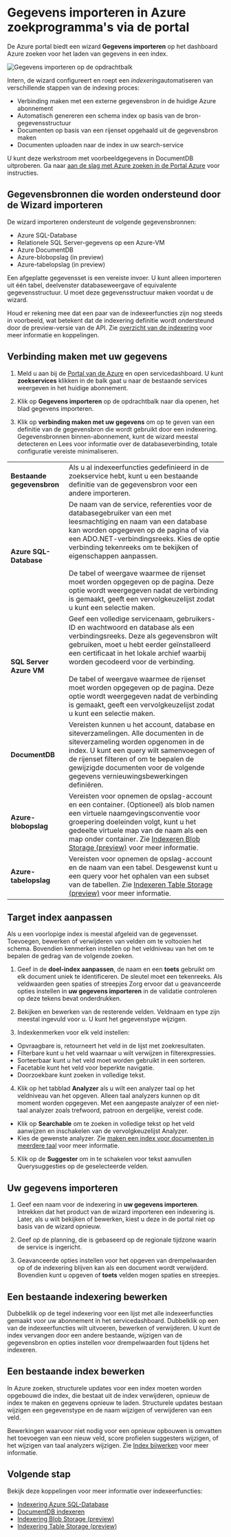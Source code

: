 <properties
    pageTitle="Gegevens importeren in Azure zoekprogramma's via indexeerfuncties in de Portal Azure | Microsoft Azure | De zoekservice gehoste cloud"
    description="De Azure zoeken Wizard importeren gebruiken in de Portal Azure verkenning gegevens van Azure Blob storage, tabel stroage SQL-Database en SQL Server Azure VMs."
    services="search"
    documentationCenter=""
    authors="HeidiSteen"
    manager="jhubbard"
    editor=""
    tags="Azure Portal"/>

<tags
    ms.service="search"
    ms.devlang="na"
    ms.workload="search"
    ms.topic="get-started-article"
    ms.tgt_pltfrm="na"
    ms.date="08/29/2016"
    ms.author="heidist"/>

# <a name="import-data-to-azure-search-using-the-portal"></a>Gegevens importeren in Azure zoekprogramma's via de portal

De Azure portal biedt een wizard **Gegevens importeren** op het dashboard Azure zoeken voor het laden van gegevens in een index. 

  ![Gegevens importeren op de opdrachtbalk][1]

Intern, de wizard configureert en roept een *indexering*automatiseren van verschillende stappen van de indexing proces: 

- Verbinding maken met een externe gegevensbron in de huidige Azure abonnement
- Automatisch genereren een schema index op basis van de bron-gegevensstructuur
- Documenten op basis van een rijenset opgehaald uit de gegevensbron maken
- Documenten uploaden naar de index in uw search-service

U kunt deze werkstroom met voorbeeldgegevens in DocumentDB uitproberen. Ga naar [aan de slag met Azure zoeken in de Portal Azure](search-get-started-portal.md) voor instructies.

## <a name="data-sources-supported-by-the-import-data-wizard"></a>Gegevensbronnen die worden ondersteund door de Wizard importeren

De wizard importeren ondersteunt de volgende gegevensbronnen: 

- Azure SQL-Database
- Relationele SQL Server-gegevens op een Azure-VM
- Azure DocumentDB
- Azure-blobopslag (in preview)
- Azure-tabelopslag (in preview)

Een afgeplatte gegevensset is een vereiste invoer. U kunt alleen importeren uit één tabel, deelvenster databaseweergave of equivalente gegevensstructuur. U moet deze gegevensstructuur maken voordat u de wizard.

Houd er rekening mee dat een paar van de indexeerfuncties zijn nog steeds in voorbeeld, wat betekent dat de indexering definitie wordt ondersteund door de preview-versie van de API. Zie [overzicht van de indexering](search-indexer-overview.md) voor meer informatie en koppelingen.

## <a name="connect-to-your-data"></a>Verbinding maken met uw gegevens

1. Meld u aan bij de [Portal van de Azure](https://portal.azure.com) en open servicedashboard. U kunt **zoekservices** klikken in de balk gaat u naar de bestaande services weergeven in het huidige abonnement. 

2. Klik op **Gegevens importeren** op de opdrachtbalk naar dia openen, het blad gegevens importeren.  

3. Klik op **verbinding maken met uw gegevens** om op te geven van een definitie van de gegevensbron die wordt gebruikt door een indexering. Gegevensbronnen binnen-abonnement, kunt de wizard meestal detecteren en Lees voor informatie over de databaseverbinding, totale configuratie vereiste minimaliseren.

| | |
|--------|------------|
|**Bestaande gegevensbron** | Als u al indexeerfuncties gedefinieerd in de zoekservice hebt, kunt u een bestaande definitie van de gegevensbron voor een andere importeren.|
|**Azure SQL-Database** | De naam van de service, referenties voor de databasegebruiker van een met leesmachtiging en naam van een database kan worden opgegeven op de pagina of via een ADO.NET-verbindingsreeks. Kies de optie verbinding tekenreeks om te bekijken of eigenschappen aanpassen. <br/><br/>De tabel of weergave waarmee de rijenset moet worden opgegeven op de pagina. Deze optie wordt weergegeven nadat de verbinding is gemaakt, geeft een vervolgkeuzelijst zodat u kunt een selectie maken.|
|**SQL Server Azure VM** | Geef een volledige servicenaam, gebruikers-ID en wachtwoord en database als een verbindingsreeks. Deze als gegevensbron wilt gebruiken, moet u hebt eerder geïnstalleerd een certificaat in het lokale archief waarbij worden gecodeerd voor de verbinding. <br/><br/>De tabel of weergave waarmee de rijenset moet worden opgegeven op de pagina. Deze optie wordt weergegeven nadat de verbinding is gemaakt, geeft een vervolgkeuzelijst zodat u kunt een selectie maken.
|**DocumentDB** |Vereisten kunnen u het account, database en siteverzamelingen. Alle documenten in de siteverzameling worden opgenomen in de index. U kunt een query wilt samenvoegen of de rijenset filteren of om te bepalen de gewijzigde documenten voor de volgende gegevens vernieuwingsbewerkingen definiëren.|
|**Azure-blobopslag** | Vereisten voor opnemen de opslag-account en een container. (Optioneel) als blob namen een virtuele naamgevingsconventie voor groepering doeleinden volgt, kunt u het gedeelte virtuele map van de naam als een map onder container. Zie [Indexeren Blob Storage (preview)](search-howto-indexing-azure-blob-storage.md) voor meer informatie. |
|**Azure-tabelopslag** | Vereisten voor opnemen de opslag-account en de naam van een tabel. Desgewenst kunt u een query voor het ophalen van een subset van de tabellen. Zie [Indexeren Table Storage (preview)](search-howto-indexing-azure-tables.md) voor meer informatie. |

## <a name="customize-target-index"></a>Target index aanpassen

Als u een voorlopige index is meestal afgeleid van de gegevensset. Toevoegen, bewerken of verwijderen van velden om te voltooien het schema. Bovendien kenmerken instellen op het veldniveau van het om te bepalen de gedrag van de volgende zoeken.

1. Geef in de **doel-index aanpassen**, de naam en een **toets** gebruikt om elk document uniek te identificeren. De sleutel moet een tekenreeks. Als veldwaarden geen spaties of streepjes Zorg ervoor dat u geavanceerde opties instellen in **uw gegevens importeren** in de validatie controleren op deze tekens bevat onderdrukken.

2. Bekijken en bewerken van de resterende velden. Veldnaam en type zijn meestal ingevuld voor u. U kunt het gegevenstype wijzigen.

3. Indexkenmerken voor elk veld instellen:

 - Opvraagbare is, retourneert het veld in de lijst met zoekresultaten.
 - Filterbare kunt u het veld waarnaar u wilt verwijzen in filterexpressies.
 - Sorteerbaar kunt u het veld moet worden gebruikt in een sorteren.
 - Facetable kunt het veld voor beperkte navigatie.
 - Doorzoekbare kunt zoeken in volledige tekst.
  
4. Klik op het tabblad **Analyzer** als u wilt een analyzer taal op het veldniveau van het opgeven. Alleen taal analyzers kunnen op dit moment worden opgegeven. Met een aangepaste analyzer of een niet-taal analyzer zoals trefwoord, patroon en dergelijke, vereist code.

 - Klik op **Searchable** om te zoeken in volledige tekst op het veld aanwijzen en inschakelen van de vervolgkeuzelijst Analyzer.
 - Kies de gewenste analyzer. Zie [maken een index voor documenten in meerdere taal](search-language-support.md) voor meer informatie.

5. Klik op de **Suggester** om in te schakelen voor tekst aanvullen Querysuggesties op de geselecteerde velden.


## <a name="import-your-data"></a>Uw gegevens importeren

1. Geef een naam voor de indexering in **uw gegevens importeren**. Intrekken dat het product van de wizard importeren een indexering is. Later, als u wilt bekijken of bewerken, kiest u deze in de portal niet op basis van de wizard opnieuw. 

2. Geef op de planning, die is gebaseerd op de regionale tijdzone waarin de service is ingericht.

3. Geavanceerde opties instellen voor het opgeven van drempelwaarden op of de indexering blijven kan als een document wordt verwijderd. Bovendien kunt u opgeven of **toets** velden mogen spaties en streepjes.  

## <a name="edit-an-existing-indexer"></a>Een bestaande indexering bewerken

Dubbelklik op de tegel indexering voor een lijst met alle indexeerfuncties gemaakt voor uw abonnement in het servicedashboard. Dubbelklik op een van de indexeerfuncties wilt uitvoeren, bewerken of verwijderen. U kunt de index vervangen door een andere bestaande, wijzigen van de gegevensbron en opties instellen voor drempelwaarden fout tijdens het indexeren.

## <a name="edit-an-existing-index"></a>Een bestaande index bewerken

In Azure zoeken, structurele updates voor een index moeten worden opgebouwd die index, die bestaat uit de index verwijderen, opnieuw de index te maken en gegevens opnieuw te laden. Structurele updates bestaan wijzigen een gegevenstype en de naam wijzigen of verwijderen van een veld.

Bewerkingen waarvoor niet nodig voor een opnieuw opbouwen is omvatten het toevoegen van een nieuw veld, score profielen suggesters wijzigen, of het wijzigen van taal analyzers wijzigen. Zie [Index bijwerken](https://msdn.microsoft.com/library/azure/dn800964.aspx) voor meer informatie.

## <a name="next-step"></a>Volgende stap

Bekijk deze koppelingen voor meer informatie over indexeerfuncties:

- [Indexering Azure SQL-Database](search-howto-connecting-azure-sql-database-to-azure-search-using-indexers-2015-02-28.md)
- [DocumentDB indexeren](../documentdb/documentdb-search-indexer.md)
- [Indexering Blob Storage (preview)](search-howto-indexing-azure-blob-storage.md)
- [Indexering Table Storage (preview)](search-howto-indexing-azure-tables.md)



<!--Image references-->
[1]: ./media/search-import-data-portal/search-import-data-command.png

